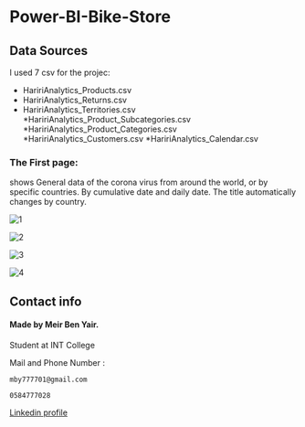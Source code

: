 # Power-BI-Bike-Store

## Data Sources
I used 7 csv for the projec:

* HaririAnalytics_Products.csv
* HaririAnalytics_Returns.csv
* HaririAnalytics_Territories.csv
*HaririAnalytics_Product_Subcategories.csv
*HaririAnalytics_Product_Categories.csv
*HaririAnalytics_Customers.csv
*HaririAnalytics_Calendar.csv


### The First page: 
shows General data of the corona virus from around the world, or by specific countries. By cumulative date and daily date.
The title automatically changes by country.

![1](https://user-images.githubusercontent.com/93455805/146692226-af5e885e-06ed-4b08-95df-acba59fd6de7.JPG)

![2](https://user-images.githubusercontent.com/93455805/146692263-1a5a2da4-3e24-4c19-9431-c4a2657a5605.JPG)

![3](https://user-images.githubusercontent.com/93455805/146692264-ce413070-c196-4702-b2b5-dfbc48c08b08.JPG)


![4](https://user-images.githubusercontent.com/93455805/146692261-53dadc8a-0c9b-44ae-b4e0-f53e0eefb4a9.JPG)









## Contact info

#### Made by Meir Ben Yair.

Student at INT College


Mail and Phone Number : 
```
mby777701@gmail.com
```
```
0584777028
```
[Linkedin profile](https://www.linkedin.com/in/meir-ben-yair-63a218225/)

